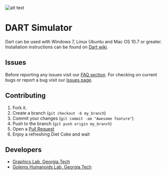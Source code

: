 ![alt text](https://api.travis-ci.org/golems/dart.png?branch=master "Current Build Status")

DART Simulator
===============

Dart can be used with Windows 7, Linux Ubuntu and Mac OS 10.7 or greater. Installation instructions can be found on [Dart wiki](https://github.com/golems/dart/wiki).

Issues
-------

Before reporting any issues visit our [FAQ section](https://github.com/golems/dart/wiki/Faq). For checking on current bugs or report a bug visit our [Issues page](https://github.com/golems/dart/issues?state=open).

Contributing
------------

1. Fork it.
2. Create a branch (`git checkout -b my_branch`)
3. Commit your changes (`git commit -am "Awesome feature"`)
4. Push to the branch (`git push origin my_branch`)
5. Open a [Pull Request][1]
6. Enjoy a refreshing Diet Coke and wait

Developers
------------

* [Graphics Lab, Georgia Tech](http://www.cc.gatech.edu/graphics/)
* [Golems Humanoids Lab, Georgia Tech](http://golems.org/)

[1]: https://help.github.com/articles/using-pull-requests
